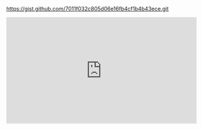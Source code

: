 

https://gist.github.com/7011f032c805d06e16fb4cf1b4b43ece.git


<div class="content">
    <div class="embed-container">
        <iframe src="https://gist.github.com/7011f032c805d06e16fb4cf1b4b43ece.git" width="500" height="281" frameborder="0" webkitallowfullscreen mozallowfullscreen allowfullscreen></iframe>
    </div>
</div>


